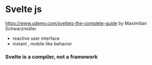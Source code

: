 # Svelte js
https://www.udemy.com/sveltejs-the-complete-guide by Maximilian Schwarzmüller
- reactive user interface
- instant , mobile like behavior
### Svelte is a compiler, not a framework

